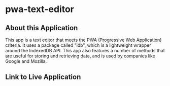 # pwa-text-editor

## About this Application
This app is a text editor that meets the PWA (Progressive Web Application) criteria. It uses a package called "idb", which is a lightweight wrapper around the IndexedDB API. This app also features a number of methods that are useful for storing and retrieving data, and is used by companies like Google and Mozilla.

## Link to Live Application